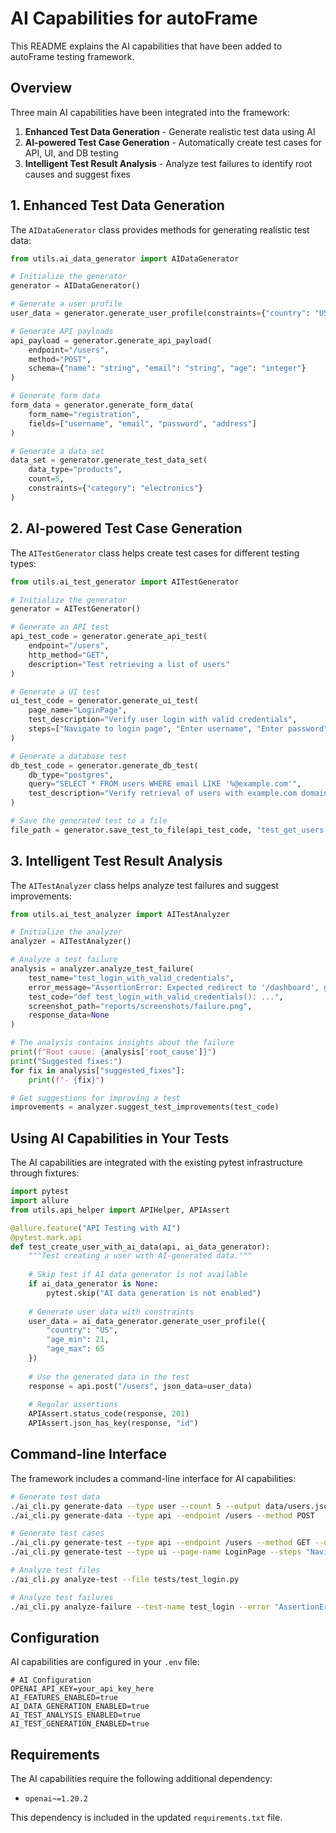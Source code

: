 # AI Capabilities for autoFrame

This README explains the AI capabilities that have been added to autoFrame testing framework.

## Overview

Three main AI capabilities have been integrated into the framework:

1. **Enhanced Test Data Generation** - Generate realistic test data using AI
2. **AI-powered Test Case Generation** - Automatically create test cases for API, UI, and DB testing
3. **Intelligent Test Result Analysis** - Analyze test failures to identify root causes and suggest fixes

## 1. Enhanced Test Data Generation

The `AIDataGenerator` class provides methods for generating realistic test data:

```python
from utils.ai_data_generator import AIDataGenerator

# Initialize the generator
generator = AIDataGenerator()

# Generate a user profile
user_data = generator.generate_user_profile(constraints={"country": "US", "age_min": 21})

# Generate API payloads
api_payload = generator.generate_api_payload(
    endpoint="/users", 
    method="POST",
    schema={"name": "string", "email": "string", "age": "integer"}
)

# Generate form data
form_data = generator.generate_form_data(
    form_name="registration",
    fields=["username", "email", "password", "address"]
)

# Generate a data set
data_set = generator.generate_test_data_set(
    data_type="products",
    count=5,
    constraints={"category": "electronics"}
)
```

## 2. AI-powered Test Case Generation

The `AITestGenerator` class helps create test cases for different testing types:

```python
from utils.ai_test_generator import AITestGenerator

# Initialize the generator
generator = AITestGenerator()

# Generate an API test
api_test_code = generator.generate_api_test(
    endpoint="/users",
    http_method="GET",
    description="Test retrieving a list of users"
)

# Generate a UI test
ui_test_code = generator.generate_ui_test(
    page_name="LoginPage",
    test_description="Verify user login with valid credentials",
    steps=["Navigate to login page", "Enter username", "Enter password", "Click login button", "Verify redirect to dashboard"]
)

# Generate a database test
db_test_code = generator.generate_db_test(
    db_type="postgres",
    query="SELECT * FROM users WHERE email LIKE '%@example.com'",
    test_description="Verify retrieval of users with example.com domain"
)

# Save the generated test to a file
file_path = generator.save_test_to_file(api_test_code, "test_get_users.py", "tests")
```

## 3. Intelligent Test Result Analysis

The `AITestAnalyzer` class helps analyze test failures and suggest improvements:

```python
from utils.ai_test_analyzer import AITestAnalyzer

# Initialize the analyzer
analyzer = AITestAnalyzer()

# Analyze a test failure
analysis = analyzer.analyze_test_failure(
    test_name="test_login_with_valid_credentials",
    error_message="AssertionError: Expected redirect to '/dashboard', got '/home'",
    test_code="def test_login_with_valid_credentials(): ...",
    screenshot_path="reports/screenshots/failure.png",
    response_data=None
)

# The analysis contains insights about the failure
print(f"Root cause: {analysis['root_cause']}")
print("Suggested fixes:")
for fix in analysis["suggested_fixes"]:
    print(f"- {fix}")

# Get suggestions for improving a test
improvements = analyzer.suggest_test_improvements(test_code)
```

## Using AI Capabilities in Your Tests

The AI capabilities are integrated with the existing pytest infrastructure through fixtures:

```python
import pytest
import allure
from utils.api_helper import APIHelper, APIAssert

@allure.feature("API Testing with AI")
@pytest.mark.api
def test_create_user_with_ai_data(api, ai_data_generator):
    """Test creating a user with AI-generated data."""
    
    # Skip test if AI data generator is not available
    if ai_data_generator is None:
        pytest.skip("AI data generation is not enabled")
    
    # Generate user data with constraints
    user_data = ai_data_generator.generate_user_profile({
        "country": "US",
        "age_min": 21,
        "age_max": 65
    })
    
    # Use the generated data in the test
    response = api.post("/users", json_data=user_data)
    
    # Regular assertions
    APIAssert.status_code(response, 201)
    APIAssert.json_has_key(response, "id")
```

## Command-line Interface

The framework includes a command-line interface for AI capabilities:

```bash
# Generate test data
./ai_cli.py generate-data --type user --count 5 --output data/users.json
./ai_cli.py generate-data --type api --endpoint /users --method POST

# Generate test cases
./ai_cli.py generate-test --type api --endpoint /users --method GET --description "Test retrieving users"
./ai_cli.py generate-test --type ui --page-name LoginPage --steps "Navigate to login,Enter credentials,Click login,Verify dashboard" --description "Test login"

# Analyze test files
./ai_cli.py analyze-test --file tests/test_login.py

# Analyze test failures
./ai_cli.py analyze-failure --test-name test_login --error "AssertionError: Expected True, got False" --test-file tests/test_login.py
```

## Configuration

AI capabilities are configured in your `.env` file:

```
# AI Configuration
OPENAI_API_KEY=your_api_key_here
AI_FEATURES_ENABLED=true
AI_DATA_GENERATION_ENABLED=true
AI_TEST_ANALYSIS_ENABLED=true
AI_TEST_GENERATION_ENABLED=true
```

## Requirements

The AI capabilities require the following additional dependency:

- `openai~=1.20.2`

This dependency is included in the updated `requirements.txt` file.
